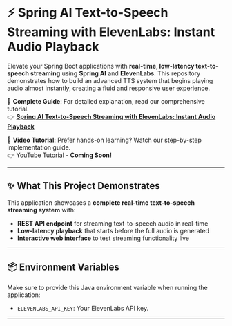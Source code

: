 # ⚡ Spring AI Text-to-Speech Streaming with ElevenLabs: Instant Audio Playback

Elevate your Spring Boot applications with **real-time, low-latency text-to-speech streaming** using **Spring AI** and **ElevenLabs**. This repository demonstrates how to build an advanced TTS system that begins playing audio almost instantly, creating a fluid and responsive user experience.

📖 **Complete Guide**: For detailed explanation, read our comprehensive tutorial.<br>
👉 [**Spring AI Text-to-Speech Streaming with ElevenLabs: Instant Audio Playback**](https://bootcamptoprod.com/spring-ai-text-to-speech-streaming/)

🎥 **Video Tutorial**: Prefer hands-on learning? Watch our step-by-step implementation guide.<br>
👉 YouTube Tutorial - **Coming Soon!**

---

## ✨ What This Project Demonstrates

This application showcases a **complete real-time text-to-speech streaming system** with:

- **REST API endpoint** for streaming text-to-speech audio in real-time
- **Low-latency playback** that starts before the full audio is generated
- **Interactive web interface** to test streaming functionality live

---

## 📦 Environment Variables

Make sure to provide this Java environment variable when running the application:

-   `ELEVENLABS_API_KEY`: Your ElevenLabs API key.

---